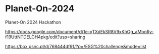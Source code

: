 # Planet-On-2024
Planet-On 2024 Hackathon

https://docs.google.com/document/d/1e-qTXdEkSR8V9xKhOg_aMbnRy-f19UttNTDELCH4pkg/edit?usp=sharing

https://box.psnc.pl/d/768444df91/?p=/ESG%20challenge&mode=list